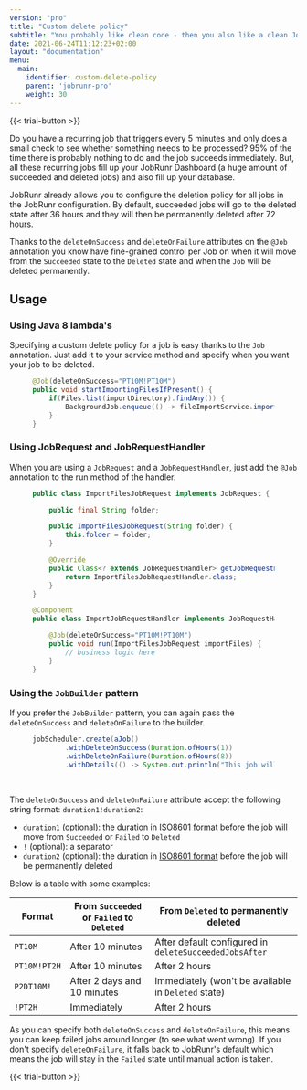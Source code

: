 ```yaml
---
version: "pro"
title: "Custom delete policy"
subtitle: "You probably like clean code - then you also like a clean JobRunr Dashboard."
date: 2021-06-24T11:12:23+02:00
layout: "documentation"
menu: 
  main: 
    identifier: custom-delete-policy
    parent: 'jobrunr-pro'
    weight: 30
---
```

{{< trial-button >}}

Do you have a recurring job that triggers every 5 minutes and only does a small check to see whether something needs to be processed? 95% of the time there is probably nothing to do and the job succeeds immediately. But, all these recurring jobs fill up your JobRunr Dashboard (a huge amount of succeeded and deleted jobs) and also fill up your database. 

JobRunr already allows you to configure the deletion policy for all jobs in the JobRunr configuration. By default, succeeded jobs will go to the deleted state after 36 hours and they will then be permanently deleted after 72 hours.

Thanks to the `deleteOnSuccess` and `deleteOnFailure` attributes on the `@Job` annotation you know have fine-grained control per Job on when it will move from the `Succeeded` state to the `Deleted` state and when the `Job` will be deleted permanently.

## Usage

### Using Java 8 lambda's
Specifying a custom delete policy for a job is easy thanks to the `Job` annotation. Just add it to your service method and specify when you want your job to be deleted.
<figure>

```java
@Job(deleteOnSuccess="PT10M!PT10M")
public void startImportingFilesIfPresent() {
    if(Files.list(importDirectory).findAny()) {
        BackgroundJob.enqueue(() -> fileImportService.import(Files.list(importDirectory).collect(toList())));
    }
}
```
</figure>

### Using JobRequest and JobRequestHandler
When you are using a `JobRequest` and a `JobRequestHandler`, just add the `@Job` annotation to the run method of the handler.
<figure>

```java
public class ImportFilesJobRequest implements JobRequest {

    public final String folder;

    public ImportFilesJobRequest(String folder) {
        this.folder = folder;
    }

    @Override
    public Class<? extends JobRequestHandler> getJobRequestHandler() {
        return ImportFilesJobRequestHandler.class;
    }
}

@Component
public class ImportJobRequestHandler implements JobRequestHandler<ImportFilesJobRequest> {

    @Job(deleteOnSuccess="PT10M!PT10M")
    public void run(ImportFilesJobRequest importFiles) {
        // business logic here
    }
}

```
</figure>

### Using the `JobBuilder` pattern
If you prefer the `JobBuilder` pattern, you can again pass the `deleteOnSuccess` and `deleteOnFailure` to the builder.
<figure>

```java
jobScheduler.create(aJob()
        .withDeleteOnSuccess(Duration.ofHours(1))
        .withDeleteOnFailure(Duration.ofHours(8))
        .withDetails(() -> System.out.println("This job will move to the deleted state after 1 hour if it succeeded and after 8 hours if it failed."));
```
</figure>

<br>

The `deleteOnSuccess` and `deleteOnFailure` attribute accept the following string format: `duration1!duration2`:
- `duration1` (optional): the duration in [ISO8601 format](https://en.wikipedia.org/wiki/ISO_8601#Durations) before the job will move from `Succeeded` or `Failed` to `Deleted`
- `!` (optional): a separator
- `duration2` (optional): the duration in [ISO8601 format](https://en.wikipedia.org/wiki/ISO_8601#Durations) before the job will be permanently deleted

Below is a table with some examples:

| Format       | From `Succeeded` or `Failed` to `Deleted` | From `Deleted` to permanently deleted                  |
|--------------|-------------------------------------------|--------------------------------------------------------|
| `PT10M`      | After 10 minutes                          | After default configured in `deleteSucceededJobsAfter` |
| `PT10M!PT2H` | After 10 minutes                          | After 2 hours                                          |
| `P2DT10M!`   | After 2 days and 10 minutes               | Immediately (won't be available in `Deleted` state)    |
| `!PT2H`      | Immediately                               | After 2 hours                                          |

As you can specify both `deleteOnSuccess` and `deleteOnFailure`, this means you can keep failed jobs around longer (to see what went wrong). If you don't specify `deleteOnFailure`, it falls back to JobRunr's default which means the job will stay in the `Failed` state until manual action is taken.

{{< trial-button >}}